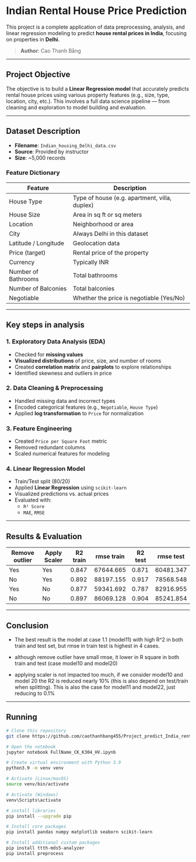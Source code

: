 # Indian Rental House Price Prediction

This project is a complete application of data preprocessing, analysis, and linear regression modeling to predict **house rental prices in India**, focusing on properties in **Delhi**.

> **Author**: Cao Thanh Bằng  
---

## Project Objective

The objective is to build a **Linear Regression model** that accurately predicts rental house prices using various property features (e.g., size, type, location, city, etc.). This involves a full data science pipeline — from cleaning and exploration to model building and evaluation.

---

## Dataset Description

- **Filename**: `Indian_housing_Delhi_data.csv`
- **Source**: Provided by instructor
- **Size**: ~5,000 records

### Feature Dictionary

| Feature                | Description                                              |
|------------------------|----------------------------------------------------------|
| House Type             | Type of house (e.g. apartment, villa, duplex)            |
| House Size             | Area in sq ft or sq meters                               |
| Location               | Neighborhood or area                                     |
| City                   | Always Delhi in this dataset                             |
| Latitude / Longitude   | Geolocation data                                         |
| Price (target)         | Rental price of the property                             |
| Currency               | Typically INR                                            |
| Number of Bathrooms    | Total bathrooms                                          |
| Number of Balconies    | Total balconies                                          |
| Negotiable             | Whether the price is negotiable (Yes/No)                |

---

## Key steps in analysis

### 1. Exploratory Data Analysis (EDA)
- Checked for **missing values**
- **Visualized distributions** of price, size, and number of rooms
- Created **correlation matrix** and **pairplots** to explore relationships
- Identified skewness and outliers in price

### 2. Data Cleaning & Preprocessing
- Handled missing data and incorrect types
- Encoded categorical features (e.g., `Negotiable`, `House Type`)
- Applied **log transformation** to `Price` for normalization

### 3. Feature Engineering
- Created `Price per Square Foot` metric
- Removed redundant columns
- Scaled numerical features for modeling

### 4. Linear Regression Model
- Train/Test split (80/20)
- Applied **Linear Regression** using `scikit-learn`
- Visualized predictions vs. actual prices
- Evaluated with:
  - `R² Score`
  - `MAE`, `RMSE`

---

## Results & Evaluation

|Remove outlier|Apply Scaler|R2 train|rmse train|R2 test|rmse test|
|---|---|---|---|---|---|
|Yes|Yes|0.847|67644.665|0.871|60481.347|
|No|Yes|0.892|88197.155|0.917|78568.548|
|Yes|No|0.877|59341.692|0.787|82916.955|
|No|No|0.897|86069.128|0.904|85241.854|

---

## Conclusion

- The best result is the model at case 1.1 (model11) with high R^2 in both 
train and test set, but rmse in train test is highest in 4 cases.

- although remove outlier have small rmse, it lower in R square in both 
train and test (case model10 and model20)

- applying scaler is not impacted too much, if we consider model10 and model 20
the R2 is reduced nearly 10% (this is also depend on test/train when splitting).
This is also the case for model11 and model22, just
reducing to 0.1%
---

## Running

```bash
# Clone this repository
git clone https://github.com/caothanhbang455/Project_predict_India_rental_house.git

# Open the notebook
jupyter notebook FullName_CK_K304_HV.ipynb

# Create virtual environment with Python 3.9
python3.9 -m venv venv

# Activate (Linux/macOS)
source venv/bin/activate

# Activate (Windows)
venv\Scripts\activate

# install libraries
pip install --upgrade pip

# Install core packages
pip install pandas numpy matplotlib seaborn scikit-learn

# Install additional custom packages
pip install ttth-mds5-analyzer
pip install preprocess
